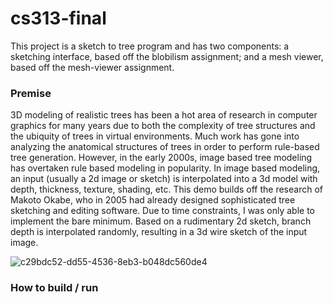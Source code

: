 # cs313-final
This project is a sketch to tree program and has two components: a sketching interface, based off the blobilism assignment; and a mesh viewer, based off the mesh-viewer assignment. 

### Premise
3D modeling of realistic trees has been a hot area of research in computer graphics for many years due to both the complexity of tree structures and the ubiquity of trees in virtual environments. Much work has gone into analyzing the anatomical structures of trees in order to perform rule-based tree generation. However, in the early 2000s, image based tree modeling has overtaken rule based modeling in popularity. In image based modeling, an input (usually a 2d image or sketch) is interpolated into a 3d model with depth, thickness, texture, shading, etc. This demo builds off the research of Makoto Okabe, who in 2005 had already designed sophisticated tree sketching and editing software. Due to time constraints, I was only able to implement the bare minimum. Based on a rudimentary 2d sketch, branch depth is interpolated randomly, resulting in a 3d wire sketch of the input image. 

![c29bdc52-dd55-4536-8eb3-b048dc560de4](https://user-images.githubusercontent.com/55254786/234361544-123109c3-dff6-447f-9adc-dc4fecbb771c.jpeg)


### How to build / run
